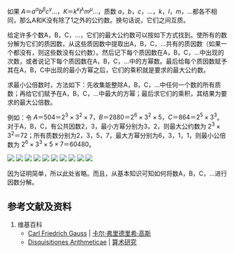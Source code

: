 如果 $A＝a^αb^βc^γ…，K＝k^κl^λm^μ…$，质数 $a，b，c，…，k，l，m，…$都各不相同，那么A和K没有除了1之外的公约数。换句话说，它们之间互质。 

给定许多个数A，B，C，…，它们的最大公约数可以按如下方式找到。使所有的数分解为它们的质因数，从这些质因数中提取出A，B，C，…共有的质因数（如果一个都没有，则这些数没有公约数）。然后记下每个质因数在A，B，C，…中出现的次数，或者说记下每个质因数在A，B，C，…中的方幂数。最后给每个质因数赋予其在A，B，C中出现的最小方幂之后，它们的乘积就是要求的最大公约数。

求最小公倍数时，方法如下：先收集能整除A，B，C，…中任何一个数的所有质数；再给它们赋予在A，B，C，…中最大的方幂；最后求它们的乘积，其结果为要求的最大公倍数。

例如：令 $A＝504＝2^3×3^2×7，B＝2880＝2^6×3^2×5，C＝864＝2^5×3^3$。对于A，B，C，有公共因数2，3，最小方幂分别为3，2，则最大公约数为 $2^3×3^2＝72$；所有质数分别为2，3，5，7，最大方幂分别为6，3，1，1，则最小公倍数为 $2^6×3^3×5×7＝60480$。 

![](/images/数论/高斯的算术研究中典型的推演实验/章2/定理18/18-1.jpg)
![](/images/数论/高斯的算术研究中典型的推演实验/章2/定理18/18-2.jpg)
![](/images/数论/高斯的算术研究中典型的推演实验/章2/定理18/18-3.jpg)
![](/images/数论/高斯的算术研究中典型的推演实验/章2/定理18/18-4.jpg)
![](/images/数论/高斯的算术研究中典型的推演实验/章2/定理18/18-5.jpg)
![](/images/数论/高斯的算术研究中典型的推演实验/章2/定理18/18-6.jpg)
![](/images/数论/高斯的算术研究中典型的推演实验/章2/定理18/18-7.jpg)
![](/images/数论/高斯的算术研究中典型的推演实验/章2/定理18/18-8.jpg)
![](/images/数论/高斯的算术研究中典型的推演实验/章2/定理18/18-9.jpg)
![](/images/数论/高斯的算术研究中典型的推演实验/章2/定理18/18-10.jpg)

因为证明简单，所以此处省略。而且，从基本知识可知如何将数A，B，C，…进行因数分解。

## 参考文献及资料

1. 维基百科
	- [Carl Friedrich Gauss](https://en.wikipedia.org/wiki/Carl_Friedrich_Gauss) | [卡尔·弗里德里希·高斯](https://zh.wikipedia.org/wiki/%E5%8D%A1%E7%88%BE%C2%B7%E5%BC%97%E9%87%8C%E5%BE%B7%E9%87%8C%E5%B8%8C%C2%B7%E9%AB%98%E6%96%AF) 
	- [Disquisitiones Arithmeticae](https://en.wikipedia.org/wiki/Disquisitiones_Arithmeticae) | [算术研究](https://zh.wikipedia.org/wiki/算术研究) 



